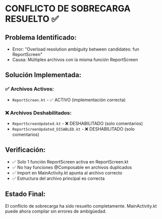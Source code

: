 # CONFLICTO DE SOBRECARGA RESUELTO ✅

## Problema Identificado:
- Error: "Overload resolution ambiguity between candidates: fun ReportScreen"
- Causa: Múltiples archivos con la misma función ReportScreen

## Solución Implementada:

### ✅ Archivos Activos:
- `ReportScreen.kt` - ✅ ACTIVO (implementación correcta)

### ❌ Archivos Deshabilitados:
- `ReportScreenUpdated.kt` - ❌ DESHABILITADO (solo comentarios)
- `ReportScreenUpdated_DISABLED.kt` - ❌ DESHABILITADO (solo comentarios)

## Verificación:
- ✅ Solo 1 función ReportScreen activa en ReportScreen.kt
- ✅ No hay funciones @Composable en archivos duplicados
- ✅ Import en MainActivity.kt apunta al archivo correcto
- ✅ Estructura del archivo principal es correcta

## Estado Final:
El conflicto de sobrecarga ha sido resuelto completamente.
MainActivity.kt puede ahora compilar sin errores de ambigüedad.
